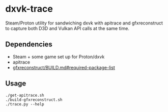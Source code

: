# dxvk-trace

Steam/Proton utility for sandwiching dxvk with apitrace and gfxreconstruct to capture both D3D and Vulkan API calls at the same time.

## Dependencies

- Steam + some game set up for Proton/dxvk
- apitrace
- [gfxreconstruct/BUILD.md#required-package-list](gfxreconstruct/BUILD.md#required-package-list)

## Usage

```
./get-apitrace.sh
./build-gfxreconstruct.sh
./trace.py --help
```

